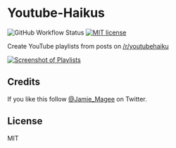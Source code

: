 # Youtube-Haikus

![GitHub Workflow Status](https://img.shields.io/github/actions/workflow/status/JamieMagee/Youtube-Haikus/build.yml?branch=master&style=for-the-badge)
[![MIT license](https://img.shields.io/badge/license-MIT-blue.svg?style=for-the-badge)](https://opensource.org/licenses/MIT)

Create YouTube playlists from posts on [/r/youtubehaiku](https://www.reddit.com/r/youtubehaiku/)

[![Screenshot of Playlists](https://i.imgur.com/zRBbZe1.jpg)](https://www.youtube.com/channel/UCe4zlSqIm2GOUzWayzUgr8g/playlists)

## Credits

If you like this follow [@Jamie_Magee](https://twitter.com/Jamie_Magee) on Twitter.

## License

MIT
